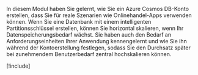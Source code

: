 In diesem Modul haben Sie gelernt, wie Sie ein Azure Cosmos DB-Konto erstellen, dass Sie für reale Szenarien wie Onlinehandel-Apps verwenden können. Wenn Sie eine Datenbank mit einem intelligenten Partitionsschlüssel erstellen, können Sie horizontal skalieren, wenn Ihr Datenspeicherungsbedarf wächst. Sie haben auch den Bedarf an Anforderungseinheiten Ihrer Anwendung kennengelernt und wie Sie ihn während der Kontoerstellung festlegen, sodass Sie den Durchsatz später bei zunehmendem Benutzerbedarf zentral hochskalieren können.

[!include[](../../../includes/azure-sandbox-cleanup.md)]